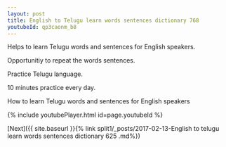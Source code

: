 ```yaml
---
layout: post
title: English to Telugu learn words sentences dictionary 768 
youtubeId: qp3caonm_b8
---
```

 
 
Helps to learn Telugu words and sentences for English speakers.

Opportunitiy to repeat the words sentences. 

Practice Telugu language. 
 
10 minutes practice every day. 
 
How to learn Telugu words and sentences for English speakers 
 
{% include youtubePlayer.html id=page.youtubeId %}
 
 
[Next]({{ site.baseurl }}{% link  split1/_posts/2017-02-13-English to telugu learn words sentences dictionary 625 .md%})
 
